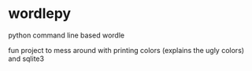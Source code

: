 # wordlepy
python command line based wordle 

fun project to mess around with printing colors (explains the ugly colors) and sqlite3
